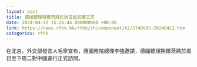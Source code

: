 ```yaml
---
layout: post
title: 德國總理朔爾茨將於周日起訪華三天
date: 2024-04-12 15:26:44.000000000 +08:00
link: https://news.rthk.hk/rthk/ch/component/k2/1748605-20240412.htm
categories: rthk
---
```


在北京，外交部發言人毛寧宣布，應國務院總理李強邀請，德國總理朔爾茨將於周日至下周二對中國進行正式訪問。
